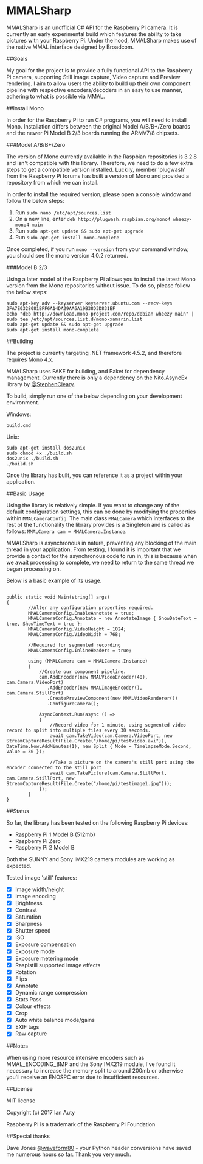 # MMALSharp

MMALSharp is an unofficial C# API for the Raspberry Pi camera. It is currently an early experimental build which features the ability to 
take pictures with your Raspberry Pi. Under the hood, MMALSharp makes use of the native MMAL interface designed by Broadcom.

##Goals

My goal for the project is to provide a fully functional API to the Raspberry Pi camera, supporting Still image capture, Video capture and Preview rendering.
I aim to allow users the ability to build up their own component pipeline with respective encoders/decoders in an easy to use manner, adhering to what is 
possible via MMAL. 

##Install Mono

In order for the Raspberry Pi to run C# programs, you will need to install Mono. Installation differs between the original Model A/B/B+/Zero boards and
the newer Pi Model B 2/3 boards running the ARMV7/8 chipsets.

###Model A/B/B+/Zero

The version of Mono currently available in the Raspbian repositories is 3.2.8 and isn't compatible with this library. Therefore, we need to do a few
extra steps to get a compatible version installed. Luckily, member 'plugwash' from the Raspberry Pi forums has built a version of Mono and provided a
repository from which we can install.

In order to install the required version, please open a console window and follow the below steps:

1. Run `sudo nano /etc/apt/sources.list`
2. On a new line, enter `deb http://plugwash.raspbian.org/mono4 wheezy-mono4 main`
3. Run `sudo apt-get update && sudo apt-get upgrade`
4. Run `sudo apt-get install mono-complete`

Once completed, if you run `mono --version` from your command window, you should see the mono version 4.0.2 returned.

###Model B 2/3

Using a later model of the Raspberry Pi allows you to install the latest Mono version from the Mono repositories without issue. To do so, please follow the below steps:

```
sudo apt-key adv --keyserver keyserver.ubuntu.com --recv-keys 3FA7E0328081BFF6A14DA29AA6A19B38D3D831EF
echo "deb http://download.mono-project.com/repo/debian wheezy main" | sudo tee /etc/apt/sources.list.d/mono-xamarin.list
sudo apt-get update && sudo apt-get upgrade
sudo apt-get install mono-complete
```


##Building

The project is currently targeting .NET framework 4.5.2, and therefore requires Mono 4.x.

MMALSharp uses FAKE for building, and Paket for dependency management. Currently there is only a dependency on the Nito.AsyncEx library by 
[@StephenCleary](https://github.com/StephenCleary).

To build, simply run one of the below depending on your development environment.

Windows:

`build.cmd`

Unix:

```
sudo apt-get install dos2unix
sudo chmod +x ./build.sh
dos2unix ./build.sh
./build.sh
```


Once the library has built, you can reference it as a project within your application.

##Basic Usage

Using the library is relatively simple. If you want to change any of the default configuration settings, this can be done by modifying the 
properties within `MMALCameraConfig`. The main class `MMALCamera` which interfaces to the rest of the functionality the library provides is 
a Singleton and is called as follows: `MMALCamera cam = MMALCamera.Instance`.

MMALSharp is asynchronous in nature, preventing any blocking of the main thread in your application. From testing, I found it is important that we provide a context
for the asynchronous code to run in, this is because when we await processing to complete, we need to return to the same thread we began processing on.

Below is a basic example of its usage.

```

public static void Main(string[] args)
{
        //Alter any configuration properties required.         
        MMALCameraConfig.EnableAnnotate = true;
        MMALCameraConfig.Annotate = new AnnotateImage { ShowDateText = true, ShowTimeText = true };
		MMALCameraConfig.VideoHeight = 1024;
        MMALCameraConfig.VideoWidth = 768;
		
		//Required for segmented recording
		MMALCameraConfig.InlineHeaders = true;
		
        using (MMALCamera cam = MMALCamera.Instance)
		{
			//Create our component pipeline. 
			cam.AddEncoder(new MMALVideoEncoder(40), cam.Camera.VideoPort)
               .AddEncoder(new MMALImageEncoder(), cam.Camera.StillPort)
               .CreatePreviewComponent(new MMALVideoRenderer())
               .ConfigureCamera();
			
			AsyncContext.Run(async () =>
			{
				//Record video for 1 minute, using segmented video record to split into multiple files every 30 seconds.
                await cam.TakeVideo(cam.Camera.VideoPort, new StreamCaptureResult(File.Create("/home/pi/testvideo.avi")), DateTime.Now.AddMinutes(1), new Split { Mode = TimelapseMode.Second, Value = 30 });                                     
				
				//Take a picture on the camera's still port using the encoder connected to the still port
                await cam.TakePicture(cam.Camera.StillPort, cam.Camera.StillPort, new StreamCaptureResult(File.Create("/home/pi/testimage1.jpg")));
			});   
		}
}

```

##Status

So far, the library has been tested on the following Raspberry Pi devices:

* Raspberry Pi 1 Model B (512mb)
* Raspberry Pi Zero
* Raspberry Pi 2 Model B

Both the SUNNY and Sony IMX219 camera modules are working as expected.

Tested image 'still' features:

- [x] Image width/height
- [x] Image encoding
- [x] Brightness
- [x] Contrast
- [x] Saturation
- [x] Sharpness
- [x] Shutter speed
- [x] ISO
- [x] Exposure compensation
- [x] Exposure mode
- [x] Exposure metering mode
- [x] Raspistill supported image effects
- [x] Rotation
- [x] Flips
- [x] Annotate
- [x] Dynamic range compression
- [x] Stats Pass
- [x] Colour effects
- [x] Crop
- [x] Auto white balance mode/gains
- [x] EXIF tags
- [x] Raw capture

##Notes

When using more resource intensive encoders such as MMAL_ENCODING_BMP and the Sony IMX219 module, I've found it necessary to increase the memory split
to around 200mb or otherwise you'll receive an ENOSPC error due to insufficient resources.

##License

MIT license 

Copyright (c) 2017 Ian Auty

Raspberry Pi is a trademark of the Raspberry Pi Foundation

##Special thanks

Dave Jones [@waveform80](https://github.com/waveform80) - your Python header conversions have saved me numerous hours so far. 
Thank you very much.
